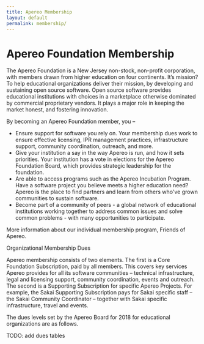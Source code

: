 ```yaml
---
title: Apereo Membership
layout: default
permalink: membership/
---
```


# Apereo Foundation Membership

The  Apereo Foundation is a New Jersey non-stock, non-profit corporation, with
members drawn from higher education on four continents. It’s mission? To help
educational organizations deliver their mission, by developing and sustaining
open source software. Open source software provides educational institutions
with choices in a marketplace otherwise dominated by commercial proprietary
vendors. It plays a major role in keeping the market honest, and fostering
innovation.

By becoming an Apereo Foundation member, you –

+ Ensure support for software you rely on. Your membership dues work to ensure
  effective licensing, IPR management practices, infrastructure support,
  community coordination, outreach, and more.
+ Give your institution a say in the way Apereo is run, and how it sets
  priorities. Your institution has a vote in elections for the Apereo Foundation
  Board, which provides strategic leadership for the foundation.
+ Are able to access programs such as the Apereo Incubation Program. Have a
  software project you believe meets a higher education need? Apereo is the
  place to find partners and learn from others who've grown communities to
  sustain software.
+ Become part of a community of peers - a global network of educational
  institutions working together to address common issues and solve common
  problems - with many opportunities to participate.

More information about our individual membership program, Friends of Apereo.

Organizational Membership Dues

Apereo membership consists of two elements. The first is a  Core Foundation
Subscription, paid by all members. This covers key services Apereo provides for
all its software communities – technical infrastructure, legal and licensing
support, community coordination, events and outreach. The second is a Supporting Subscription for specific Apereo Projects. For example, the Sakai Supporting
Subscription pays for Sakai specific staff – the  Sakai Community Coordinator –
together with Sakai specific infrastructure, travel and events.

The dues levels set by the Apereo Board for 2018 for educational organizations
are as follows.

TODO: add dues tables
